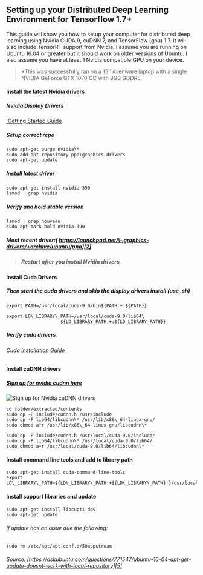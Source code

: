 ## Setting up your Distributed Deep Learning Environment for Tensorflow 1.7+

This guide will show you how to setup your computer for distributed deep learning using Nvidia CUDA 9, cuDNN 7, and TensorFlow (gpu) 1.7. It will also include TensorRT support from Nvidia. I assume you are running on Ubuntu 16.04 or greater but it should work on older versions of Ubuntu. I also assume you have at least 1 Nvidia compatible GPU on your device. 

> *This was successfully ran on a 15’’ Alienware laptop with a single NVIDIA GeForce GTX 1070 OC with 8GB GDDR5.

#### Install the latest Nvidia drivers
##### Nvidia Display Drivers
[ Getting Started Guide][1]
##### Setup correct repo
	sudo apt-get purge nvidia\*
	sudo add-apt-repository ppa:graphics-drivers
	sudo apt-get update
##### Install latest driver
	sudo apt-get install nvidia-390
	lsmod | grep nvidia
##### Verify and hold stable version
	lsmod | grep nouveau
	sudo apt-mark hold nvidia-390
##### Most recent driver:[ https://launchpad.net/\~graphics-drivers/+archive/ubuntu/ppa][2]
> ##### Restart  after you install Nvidia drivers

#### Install Cuda Drivers
##### Then start the cuda drivers and skip the display drivers install (use .sh)

	export PATH=/usr/local/cuda-9.0/bin${PATH:+:${PATH}}
	
	export LD\_LIBRARY\_PATH=/usr/local/cuda-9.0/lib64\
	                    ${LD_LIBRARY_PATH:+:${LD_LIBRARY_PATH}}

##### Verify cuda drivers
###### [Cuda Installation Guide][3]

#### Install cuDNN drivers
##### [Sign up for nvidia cudnn here][4]
![][image-1]

	cd folder/extracted/contents
	sudo cp -P include/cudnn.h /usr/include
	sudo cp -P lib64/libcudnn\* /usr/lib/x86\_64-linux-gnu/
	sudo chmod a+r /usr/lib/x86\_64-linux-gnu/libcudnn\*

	sudo cp -P include/cudnn.h /usr/local/cuda-9.0/include/
	sudo cp -P lib64/libcudnn\* /usr/local/cuda-9.0/lib64/
	sudo chmod a+r /usr/local/cuda-9.0/lib64/libcudnn\*

#### Install command line tools and add to library path
	sudo apt-get install cuda-command-line-tools
	export LD\_LIBRARY\_PATH=${LD\_LIBRARY\_PATH:+${LD\_LIBRARY\_PATH}:}/usr/local/cuda/extras/CUPTI/lib64


#### Install support libraries and update
	sudo apt-get install libcupti-dev
	sudo apt-get update

###### If update has an issue due the following:
	sudo rm /etc/apt/apt.conf.d/50appstream
###### Source: [https://askubuntu.com/questions/771547/ubuntu-16-04-apt-get-update-doesnt-work-with-local-repository][5]

[1]:	http://www.linuxandubuntu.com/home/how-to-install-latest-nvidia-drivers-in-linux "How to Install Latest Nvidia Drivers in Linux"
[2]:	%20https://launchpad.net/%5C~graphics-drivers/+archive/ubuntu/ppa "Most recent nvidia graphics driver"
[3]:	http://docs.nvidia.com/cuda/cuda-installation-guide-linux/index.html#post-installation-actions "Cuda Installation Guide"
[4]:	https://developer.nvidia.com/rdp/cudnn-download "Sign up for nvidia cudnn here"
[5]:	https://askubuntu.com/questions/771547/ubuntu-16-04-apt-get-update-doesnt-work-with-local-repository "If apt get update doesnt work with local repo"

[image-1]:	https://lh3.googleusercontent.com/3Bg9brSrCyMC8ta6sOfKZF733nGIKL6kJio9BI6bFBGBvPoLsp4uly1VzIL2umzsoMvNHg=s170 "Sign up for Nvidia cuDNN drivers"